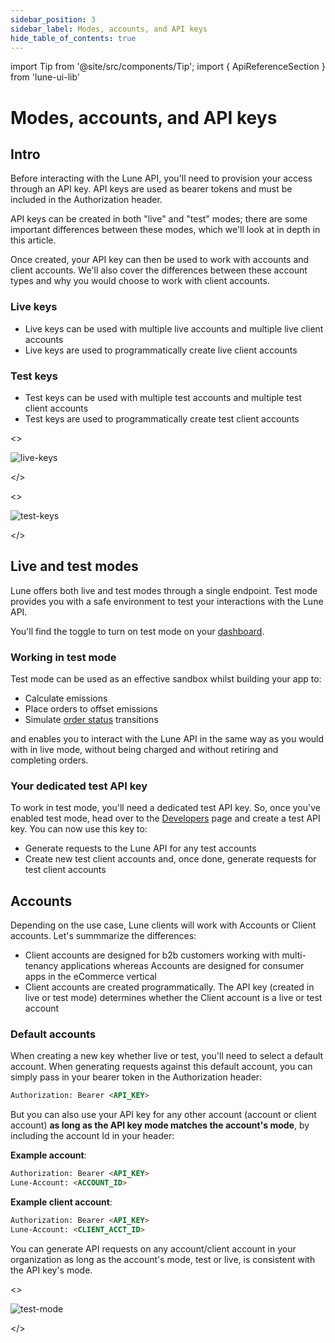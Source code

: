 ```yaml
---
sidebar_position: 3
sidebar_label: Modes, accounts, and API keys
hide_table_of_contents: true
---
```

import Tip from '@site/src/components/Tip';
import { ApiReferenceSection } from 'lune-ui-lib'

# Modes, accounts, and API keys

<div className="sections">

<ApiReferenceSection>
<div className="paragraphSections">

<div>

## Intro

Before interacting with the Lune API, you'll need to provision your access through an API key.  API keys are used as bearer tokens and must be included in the Authorization header.

API keys can be created in both "live" and "test" modes; there are some important differences between these modes, which we'll look at in depth in this article.  

Once created, your API key can then be used to work with accounts and client accounts.  We'll also cover the differences between these account types and why you would choose to work with client accounts.

</div>

<div>

### Live keys

- Live keys can be used with multiple live accounts and multiple live client accounts
- Live keys are used to programmatically create live client accounts

</div>
<div>

### Test keys

- Test keys can be used with multiple test accounts and multiple test client accounts
- Test keys are used to programmatically create test client accounts

</div>
</div>

<div className="miniSections">

<>

![live-keys](/img/live-keys.png)

</>

<>

![test-keys](/img/test-keys.png)

</>

</div>

</ApiReferenceSection>

## Live and test modes

<ApiReferenceSection>

<div className="paragraphSections">

<div>

Lune offers both live and test modes through a single endpoint.  Test mode provides you with a safe environment to test your interactions with the Lune API.

You'll find the toggle to turn on test mode on your [dashboard](https://dashboard.lune.co).

</div>
<div>

### Working in test mode

Test mode can be used as an effective sandbox whilst building your app to:

- Calculate emissions
- Place orders to offset emissions
- Simulate [order status](/api/order) transitions

and enables you to interact with the Lune API in the same way as you would with in live mode, without being charged and without retiring and completing orders.

</div>
<div>

### Your dedicated test API key

To work in test mode, you'll need a dedicated test API key.  So, once you've enabled test mode, head over to the [Developers](https://dashboard.lune.co/developers) page and create a test API key.  You can now use this key to:

- Generate requests to the Lune API for any test accounts
- Create new test client accounts and, once done, generate requests for test client accounts

</div>
<div>

## Accounts

Depending on the use case, Lune clients will work with Accounts or Client accounts.  Let's summmarize the differences:

- Client accounts are designed for b2b customers working with multi-tenancy applications whereas Accounts are designed for consumer apps in the eCommerce vertical
- Client accounts are created programmatically.  The API key (created in live or test mode) determines whether the Client account is a live or test account  

### Default accounts

When creating a new key whether live or test, you'll need to select a default account.  When generating requests against this default account, you can simply pass in your bearer token in the Authorization header:

```html
Authorization: Bearer <API_KEY>
```

But you can also use your API key for any other account (account or client account) **as long as the API key mode matches the account's mode**, by including the account Id in your header:

**Example account**:

```html
Authorization: Bearer <API_KEY>
Lune-Account: <ACCOUNT_ID>
```

**Example client account**:

```html
Authorization: Bearer <API_KEY>
Lune-Account: <CLIENT_ACCT_ID>
```

</div>
<div>

<Tip>

You can generate API requests on any account/client account in your organization as long as the account's mode, test or live, is consistent with the API key's mode.

</Tip>

</div>
</div>


<>

![test-mode](/img/test-mode.png)

</>

</ApiReferenceSection>

</div>
